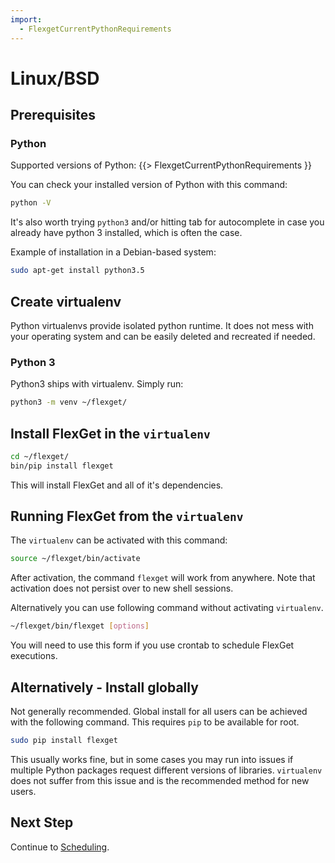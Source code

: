 ```yaml
---
import:
  - FlexgetCurrentPythonRequirements
---
```


# Linux/BSD
## Prerequisites

### Python

Supported versions of Python:
{{> FlexgetCurrentPythonRequirements }}


You can check your installed version of Python with this command:

```bash
python -V
```

It's also worth trying `python3` and/or hitting tab for autocomplete in case you already have python 3 installed, which is often the case.

Example of installation in a Debian-based system:

```bash
sudo apt-get install python3.5
```

## Create virtualenv

Python virtualenvs provide isolated python runtime. It does not mess with your operating system and can be easily deleted and recreated if needed.

### Python 3

Python3 ships with virtualenv. Simply run:

```bash
python3 -m venv ~/flexget/
```

## Install FlexGet in the `virtualenv`

```bash
cd ~/flexget/
bin/pip install flexget
```

This will install FlexGet and all of it's dependencies.

## Running FlexGet from the `virtualenv`

The `virtualenv` can be activated with this command:

```bash
source ~/flexget/bin/activate
```

After activation, the command `flexget` will work from anywhere. Note that activation does not persist over to new shell sessions.

Alternatively you can use following command without activating `virtualenv`.

```bash
~/flexget/bin/flexget [options]
```

You will need to use this form if you use crontab to schedule FlexGet executions.

## Alternatively - Install globally

Not generally recommended. Global install for all users can be achieved with the following command. This requires `pip` to be available for root.

```bash
sudo pip install flexget
```

This usually works fine, but in some cases you may run into issues if multiple Python packages request different versions of libraries. `virtualenv` does not suffer from this issue and is the recommended method for new users.

## Next Step

Continue to [Scheduling](/InstallWizard/Linux/Scheduling).